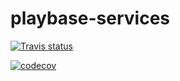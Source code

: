 # playbase-services



[![Travis status](https://travis-ci.org/B3Partners/playbase-service.svg?branch=master)](https://travis-ci.org/B3Partners/playbase-service#)

[![codecov](https://codecov.io/gh/B3Partners/playbase-service/branch/master/graph/badge.svg)](https://codecov.io/gh/B3Partners/playbase-service)
